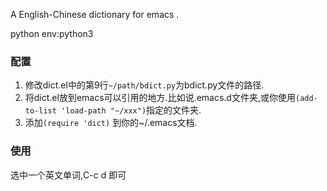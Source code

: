 A English-Chinese dictionary for emacs .

python env:python3

### 配置

1. 修改dict.el中的第9行`~/path/bdict.py`为bdict.py文件的路径.
2. 将dict.el放到emacs可以引用的地方.比如说.emacs.d文件夹,或你使用`(add-to-list 'load-path "~/xxx")`指定的文件夹.
3. 添加`(require 'dict)` 到你的~/.emacs文档.

### 使用

选中一个英文单词,C-c d 即可
